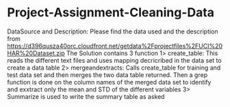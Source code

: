# Project-Assignment-Cleaning-Data
DataSource and Description: Please find the data used and the description from  https://d396qusza40orc.cloudfront.net/getdata%2Fprojectfiles%2FUCI%20HAR%20Dataset.zip
The Solution contains 3 function
1> create_table: This reads the different text files and uses mapping decricribed in the data set to create a data table
2> mergeandextracts: 
Calls create_table for training and test data set and then merges the two data table returned.
Then a grep function is done on the column names of the merged data set to identify and exxtract only the mean and STD of the different variables
3> Summarize is used to write the summary table as asked

